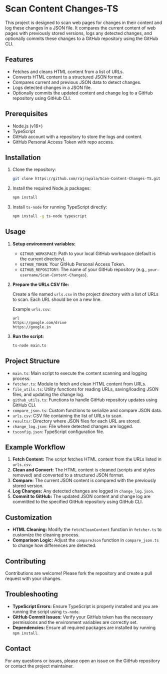 # Scan Content Changes-TS

This project is designed to scan web pages for changes in their content and log these changes in a JSON file. It compares the current content of web pages with previously stored versions, logs any detected changes, and optionally commits these changes to a GitHub repository using the GitHub CLI.

## Features

- Fetches and cleans HTML content from a list of URLs.
- Converts HTML content to a structured JSON format.
- Compares current and previous JSON data to detect changes.
- Logs detected changes in a JSON file.
- Optionally commits the updated content and change log to a GitHub repository using GitHub CLI.

## Prerequisites

- Node.js (v16+)
- TypeScript
- GitHub account with a repository to store the logs and content.
- GitHub Personal Access Token with repo access.

## Installation

1. Clone the repository:

    ```sh
    git clone https://github.com/rajrayala/Scan-Content-Changes-TS.git
    ```

2. Install the required Node.js packages:

    ```sh
    npm install
    ```

3. Install `ts-node` for running TypeScript directly:

    ```sh
    npm install -g ts-node typescript
    ```

## Usage

1. **Setup environment variables:**

    - `GITHUB_WORKSPACE`: Path to your local GitHub workspace (default is the current directory).
    - `GITHUB_TOKEN`: Your GitHub Personal Access Token.
    - `GITHUB_REPOSITORY`: The name of your GitHub repository (e.g., `your-username/Scan-Content-Changes`).

2. **Prepare the URLs CSV file:**

    Create a file named `urls.csv` in the project directory with a list of URLs to scan. Each URL should be on a new line.

    Example `urls.csv`:
    ```csv
    url
    https://google.com/drive
    https://google.in
    ```

3. **Run the script:**

    ```sh
    ts-node main.ts
    ```

## Project Structure

- `main.ts`: Main script to execute the content scanning and logging process.
- `fetcher.ts`: Module to fetch and clean HTML content from URLs.
- `file_utils.ts`: Utility functions for reading URLs, saving/loading JSON files, and updating the change log.
- `github_utils.ts`: Functions to handle GitHub repository updates using GitHub CLI.
- `compare_json.ts`: Custom functions to serialize and compare JSON data.
- `urls.csv`: CSV file containing the list of URLs to scan.
- `results/`: Directory where JSON files for each URL are stored.
- `change_log.json`: File where detected changes are logged.
- `tsconfig.json`: TypeScript configuration file.

## Example Workflow

1. **Fetch Content:** The script fetches HTML content from the URLs listed in `urls.csv`.
2. **Clean and Convert:** The HTML content is cleaned (scripts and styles removed) and converted to a structured JSON format.
3. **Compare:** The current JSON content is compared with the previously stored version.
4. **Log Changes:** Any detected changes are logged in `change_log.json`.
5. **Commit to GitHub:** The updated JSON content and change log are committed to the specified GitHub repository using GitHub CLI.

## Customization

- **HTML Cleaning:** Modify the `fetchCleanContent` function in `fetcher.ts` to customize the cleaning process.
- **Comparison Logic:** Adjust the `compareJson` function in `compare_json.ts` to change how differences are detected.

## Contributing

Contributions are welcome! Please fork the repository and create a pull request with your changes.

## Troubleshooting

- **TypeScript Errors:** Ensure TypeScript is properly installed and you are running the script using `ts-node`.
- **GitHub Commit Issues:** Verify your GitHub token has the necessary permissions and the environment variables are correctly set.
- **Dependencies:** Ensure all required packages are installed by running `npm install`.

## Contact

For any questions or issues, please open an issue on the GitHub repository or contact the project maintainer.
